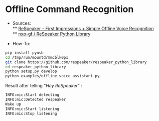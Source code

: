 # Offline Command Recognition

*  Sources:  
** [ReSpeaker – First Impressions + Simple Offline Voice Recognition](https://spin.atomicobject.com/2016/09/19/respeaker/)  
** [nxp-gf / ReSpeaker Python Library](https://github.com/nxp-gf/respeaker_python_library)  

* How-To:
```Bash
pip install pyusb
cd /tmp/run/mountd/mmcblk0p1
git clone https://github.com/respeaker/respeaker_python_library
cd respeaker_python_library
python setup.py develop
python examples/offline_voice_assistant.py
```

Result after telling "_Hey ReSpeaker_" :
```Bash
INFO:mic:Start detecting
INFO:mic:Detected respeaker 
Wake up
INFO:mic:Start listening
INFO:mic:Stop listening
```
